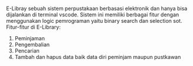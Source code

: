 E-Libray sebuah sistem perpustakaan berbasasi elektronik dan 
hanya bisa dijalankan di terminal vscode. Sistem ini memiliki berbagai fitur 
dengan menggunakan logic pemrograman yaitu binary search dan selection sot.
Fitur-fitur di E-Library:
1. Peminjaman
2. Pengembalian
3. Pencarian
4. Tambah dan hapus data baik data diri peminjam maupun pustkawan

